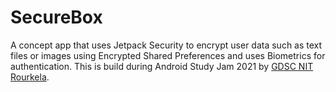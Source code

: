 # SecureBox

A concept app that uses Jetpack Security to encrypt user data such as text files or images using Encrypted Shared Preferences and uses Biometrics for authentication.
This is build during Android Study Jam 2021 by [GDSC NIT Rourkela](https://github.com/dscnitrourkela).